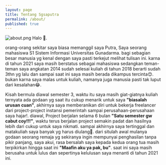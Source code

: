 ```yaml
---
layout: page
title: Tentang Sgsaputra
permalink: /about/
published: true
---
```

![about.png]({{site.baseurl}}/images/about.png)
Halo 👋.

orang-orang sekitar saya biasa memanggil saya Putra, Saya seorang mahasiswa S1 Sistem Informasi Universitas Gunadarma. bagi sebagian besar manusia yg kenal dengan saya pasti terkejut melihat tulisan ini. karna di tahun 2021 saya masih berstatus sebagai mahasiswa sedangkan teman-teman saya angkatan 2014 sudah selesai kuliah di tahun 2018 berarti sudah 3thn yg lalu dan sampai saat ini saya masih berada dikampus tercinta😊. bukan karna saya malas untuk kuliah, namanya juga manusia pasti tak luput dari kesalahan😂. 

Kisah bermula diawal semester 3, waktu itu saya masih giat-giatnya kuliah ternyata ada godaan yg saat itu cukup menarik untuk saya **"biasalah urusan cuan"**, akhirnya saya memberanikan diri untuk bekerja freelancer dari project-project instansi pemerintah sampai perusahaan-perusahaan saya hajar!. diawal, Project berjalan selama 6 bulan **"Satu semester gw cabut coy!!!"**, waktu terus berjalan project semakin padat dan hasilnya lebih dari cukup untuk saya nikmati. sampai akhirnya saya tertinggal dan matakuliah saya banyak yg harus diulang🥺. dari situlah awal mulanya godaan seorang remaja yg sekiranya ingin mempunyai penghasilan tanpa pikir panjang, saya akui, rasa bersalah saya kepada kedua orang tua masih terpikirkan hingga saat ini **"Maafin aku ya pak, bu"**. saat ini saya masih berusaha untuk lulus dan sepertinya kelulusan saya menanti di tahun 2021 ini.
